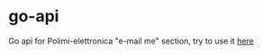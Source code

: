 # go-api
Go api for Polimi-elettronica "e-mail me" section, try to use it [here](https://go-api--polimi-electronics.netlify.app/contact/#e-mail-me)
